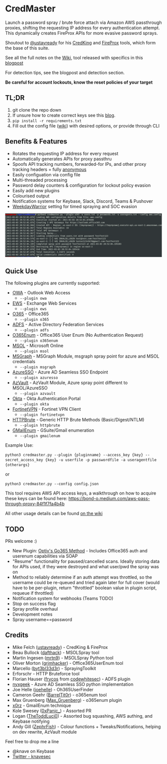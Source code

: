 # CredMaster #

Launch a password spray / brute force attach via Amazon AWS passthrough proxies, shifting the requesting IP address for every authentication attempt. This dynamically creates FireProx APIs for more evasive password sprays.  

Shoutout to [@ustayready](https://twitter.com/ustayready) for his [CredKing](https://github.com/ustayready/CredKing) and [FireProx](https://github.com/ustayready/fireprox) tools, which form the base of this suite.

See all the full notes on the [Wiki](https://github.com/knavesec/CredMaster/wiki), tool released with specifics in this [blogpost](https://whynotsecurity.com/blog/credmaster/)

For detection tips, see the blogpost and detection section.

**Be careful for account lockouts, know the reset policies of your target**

## TL;DR
1. git clone the repo down
2. If unsure how to create correct keys see this [blog](https://bond-o.medium.com/aws-pass-through-proxy-84f1f7fa4b4b).
3. `pip install -r requirements.txt`
4. Fill out the config file ([wiki](https://github.com/knavesec/CredMaster/wiki/Config-File)) with desired options, or provide through CLI


## Benefits & Features ##

* Rotates the requesting IP address for every request
* Automatically generates APIs for proxy passthru
* Spoofs API tracking numbers, forwarded-for IPs, and other proxy tracking headers = fully [anonymous](https://github.com/knavesec/CredMaster/wiki/Anonymity)
* Easily configuation via config file
* Multi-threaded processing
* Password delay counters & configuration for lockout policy evasion
* Easily add new plugins
* Colourised output
* Notification systems for Keybase, Slack, Discord, Teams & Pushover
* [WeekdayWarrior](https://github.com/knavesec/CredMaster/wiki/Weekday-Warrior) setting for timed spraying and SOC evasion

![general](https://raw.githubusercontent.com/whynotsecurity/whynotsecurity.github.io/master/assests/images/credmaster-screenshots/credmaster-default.png)


## Quick Use ##

The following plugins are currently supported:

* [OWA](https://github.com/knavesec/CredMaster/wiki/OWA) - Outlook Web Access
  * `--plugin owa`
* [EWS](https://github.com/knavesec/CredMaster/wiki/EWS) - Exchange Web Services
  * `--plugin ews`
* [O365](https://github.com/knavesec/CredMaster/wiki/O365) - Office365
  * `--plugin o365`
* [ADFS](https://github.com/knavesec/CredMaster/wiki/ADFS) - Active Directory Federation Services
  * `--plugin adfs`
* [O365Enum](https://github.com/knavesec/CredMaster/wiki/O365Enum) - Office365 User Enum (No Authentication Request)
  * `--plugin o365enum`
* [MSOL](https://github.com/knavesec/CredMaster/wiki/MSOL) - Microsoft Online
  * `--plugin msol`
* [MSGraph](https://github.com/knavesec/CredMaster/wiki/MSGraph) - MSGraph Module, msgraph spray point for azure and MSOL credentials
  * `--plugin msgraph`
* [AzureSSO](https://github.com/knavesec/CredMaster/wiki/AzureSSO) - Azure AD Seamless SSO Endpoint
  * `--plugin azuresso`
* [AzVault](https://github.com/knavesec/CredMaster/wiki/AzureVault) - AzVault Module, Azure spray point different to MSOL/AzureSSO
  * `--plugin azvault`
* [Okta](https://github.com/knavesec/CredMaster/wiki/Okta) - Okta Authentication Portal
  * `--plugin okta`
* [FortinetVPN](https://github.com/knavesec/CredMaster/wiki/FortinetVPN) - Fortinet VPN Client
  * `--plugin fortinetvpn`
* [HTTPBrute](https://github.com/knavesec/CredMaster/wiki/HTTPBrute) - Generic HTTP Brute Methods (Basic/Digest/NTLM)
  * `--plugin httpbrute`
* [GMailEnum](https://github.com/knavesec/CredMaster/wiki/GmailEnum) - GSuite/Gmail enumeration
  * `--plugin gmailenum`


Example Use:
```
python3 credmaster.py --plugin {pluginname} --access_key {key} --secret_access_key {key} -u userfile -p passwordfile -a useragentfile {otherargs}
```

or

```
python3 credmaster.py --config config.json
```

This tool requires AWS API access keys, a walkthrough on how to acquire these keys can be found here: https://bond-o.medium.com/aws-pass-through-proxy-84f1f7fa4b4b

All other usage details can be found [on the wiki](https://github.com/knavesec/CredMaster/wiki/Usage)


## TODO ##

PRs welcome :)

* New Plugin: [Optiv's Go365 Method](https://github.com/optiv/Go365) - Includes Office365 auth and userenum capabilities via SOAP
* "Resume" functionality for paused/cancelled scans. Ideally storing data for APIs used, if they were destroyed and what user/pwd the spray was on
* Method to reliably determine if an auth attempt was throttled, so the username could be re-queued and tried again later for full cover (would have to be per-plugin, return "throttled" boolean value in plugin script, requeue if throttled)
* Notification system for webhooks (Teams TODO)
* Stop on success flag
* Spray profile overhaul
* Development notes
* Spray username==password


## Credits ##

- Mike Felch ([ustayready](https://twitter.com/ustayready)) - CredKing & FireProx
- Beau Bullock ([dafthack](https://twitter.com/dafthack)) - MSOLSpray tool
- Martin Ingesen ([mrtn9](https://twitter.com/Mrtn9)) - MSOLSpray Python tool
- Oliver Morton ([grimhacker](https://twitter.com/grimhacker)) - Office365UserEnum tool
- Marcello ([byt3bl33d3r](https://twitter.com/byt3bl33d3r)) - SprayingToolkit
- Erforschr - HTTP Bruteforce tool
- Florian Hauser ([frycos](https://twitter.com/frycos) from [codewhitesec](https://twitter.com/codewhitesec)) - ADFS plugin
- [nyxgeek](https://twitter.com/nyxgeek) - Azure AD Seamless SSO python implementation
- Joe Helle ([joehelle](https://twitter.com/joehelle)) - Oh365UserFinder
- Cameron Geehr ([BarrelTit0r](https://twitter.com/BarrelTit0r)) - o365enum tool
- Max Gruenberg ([Max_Gruenberg](https://twitter.com/Max_Gruenberg)) - o365enum plugin
- [x0rz](https://twitter.com/x0rz) - GmailEnum technique
- Kole Swesey ([0xPanic_](https://twitter.com/0xPanic_)) - Assorted PR
- Logan ([TheToddLuci0](https://infosec.exchange/@TheToddLuci0)) - Assorted bug squashing, AWS authing, and Keybase notifying
- Andy Gill ([ZephrFish](https://twitter.com/ZephrFish)) - Colour functions + Tweaks/Notifications, helping on dev rewrite, AzVault module


Feel free to drop me a line
- \@knave on Keybase
- [Twitter - knavesec](https://twitter.com/knavesec)
